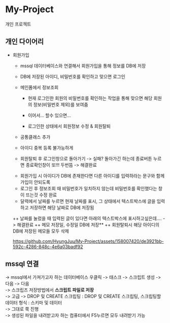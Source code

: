 # My-Project
개인 프로젝트


## 개인 다이어리
- 회원가입
	- mssql 데이터베이스와 연결해서 회원가입을 통해 정보를 DB에 저장
	- DB에 저장된 아이디, 비밀번호를 확인하고 맞으면 로그인
	- 메인폼에서 정보조회
		- 현재 로그인한 회원의 비밀번호를 확인하는 작업을 통해 맞으면 해당 회원의 정보(비밀번호 제외)를 보여줌
		
		- 이어서... 할수 있으면...
		- 로그인한 상태에서 회원정보 수정 & 회원탈퇴
		
		
	- 공통클래스 추가
	
	
	- 아이디 중복 등록 불가능하게
	- 회원탈퇴 후 로그인창으로 돌아가기 -> 실패? 돌아가긴 하는데 종료버튼 누르면 종료확인창이 또!!! 두번뜸 -> 해결완료
	
	+ 회원가입 시 아이디가 DB에 존재한다면 다른 아이디를 입력하라는 문구와 함께 가입이 안되도록 
	+ 로그인 후 정보조회 때 비밀번호가 일치하지 않는데 비밀번호를 확인했다는 창이 뜨는것 수정 완료
	+ 달력에서 날짜를 누르면 현재 날짜를 표시, 그 상태에서 텍스트박스에 글을 입력하고 저장하면 해당 날짜로 DB에 저장됨
	
	++ 날짜를 눌렀을 때 입력된 글이 있다면 아래의 텍스트박스에 표시하고싶은데.... -> 해결완료
	++ 메모 저장일, 수정일 DB에 저장**
	++ 회원탈퇴시 해당 아이디의 DB에 저장된 메모들 모두 삭제

	https://github.com/HyungJuu/My-Project/assets/158007420/de3921bb-592c-4286-848c-4e6a03badf92

## mssql 연결
-> mssql에서 가져가고자 하는 데이터베이스 우클릭 -> 태스크 -> 스크립트 생성 -> 다음 -> 다음  
-> 스크립즈 저장방법에서 **스크립트 파일로 저장**  
-> 고급 -> DROP 및 CREATE 스크립팅 : DROP 및 CREATE 스크립팅, 스크립팅할 데이터 형식 : 스키마 및 데이터  
-> 그대로 쭉 진행  
-> 생성된 파일을 내려받고자 하는 컴퓨터에서 F5누르면 모두 내려받기 가능
